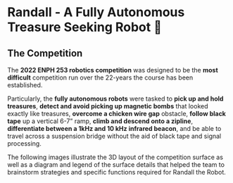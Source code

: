 # Randall - A Fully Autonomous Treasure Seeking Robot :robot:

## The Competition
The **2022 ENPH 253 robotics competition** was designed to be the **most difficult** competition run over the 22-years the course has been established.  

Particularly, the **fully autonomous robots** were tasked to **pick up and hold treasures**, **detect and avoid picking up magnetic bombs** that looked exactly like treasures, **overcome a chicken wire gap** obstacle, **follow black tape** up a vertical 6-7” ramp, **climb and descend onto a zipline**, **differentiate between a 1kHz and 10 kHz infrared beacon**, and be able to travel across a suspension bridge without the aid of black tape and signal processing. 

The following images illustrate the 3D layout of the competition surface as well as a diagram and legend of the surface details that helped the team to brainstorm strategies and specific functions required for Randall the Robot.





